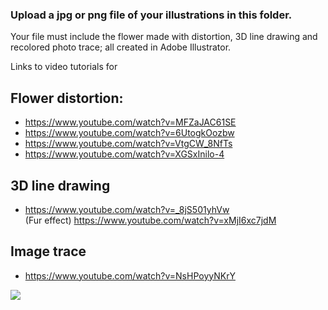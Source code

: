 ### Upload a jpg or png file of your illustrations in this folder.

Your file must include the flower made with distortion, 3D line drawing and recolored photo trace; all created in Adobe Illustrator.

Links to video tutorials for 

## Flower distortion: 
* https://www.youtube.com/watch?v=MFZaJAC61SE
* https://www.youtube.com/watch?v=6UtogkOozbw
* https://www.youtube.com/watch?v=VtgCW_8NfTs
* https://www.youtube.com/watch?v=XGSxInilo-4

## 3D line drawing
* https://www.youtube.com/watch?v=_8jS501yhVw <br>
(Fur effect) https://www.youtube.com/watch?v=xMjI6xc7jdM

## Image trace
* https://www.youtube.com/watch?v=NsHPoyyNKrY

![](https://i.imgur.com/X0Ozs8J.jpg)
